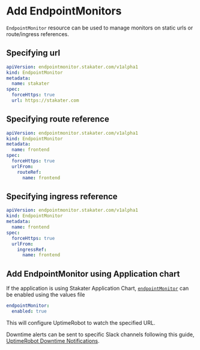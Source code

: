 # Add EndpointMonitors

`EndpointMonitor` resource can be used to manage monitors on static urls or route/ingress references.

## Specifying url

```yaml
apiVersion: endpointmonitor.stakater.com/v1alpha1
kind: EndpointMonitor
metadata:
  name: stakater
spec:
  forceHttps: true
  url: https://stakater.com
```

## Specifying route reference

```yaml
apiVersion: endpointmonitor.stakater.com/v1alpha1
kind: EndpointMonitor
metadata:
  name: frontend
spec:
  forceHttps: true
  urlFrom:
    routeRef:
      name: frontend
```

## Specifying ingress reference

```yaml
apiVersion: endpointmonitor.stakater.com/v1alpha1
kind: EndpointMonitor
metadata:
  name: frontend
spec:
  forceHttps: true
  urlFrom:
    ingressRef:
      name: frontend
```

## Add EndpointMonitor using Application chart

If the application is using Stakater Application Chart, [`endpointMonitor`](https://github.com/stakater/application/blob/master/application/templates/endpointmonitor.yaml) can be enabled using the values file

```yaml
endpointMonitor:
  enabled: true
```

This will configure UptimeRobot to watch the specified URL.

Downtime alerts can be sent to specific Slack channels following this guide, [UptimeRobot Downtime Notifications](../../monitoring-stack/downtime-notifications-uptimerobot.md).
